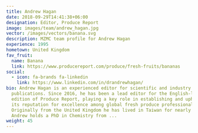 ```yaml
---
title: Andrew Hagan
date: 2018-09-29T14:41:38+06:00
designation: Editor, Produce Report
image: images/team/andrew_hagan.jpg
vector: /images/vectors/banana.svg
description: MZMC team profile for Andrew Hagan
experience: 1995
hometown: United Kingdom
fav_fruit:
  name: Banana
  link: https://www.producereport.com/produce/fresh-fruits/bananas
social:
  - icon: fa-brands fa-linkedin
    link: https://www.linkedin.com/in/drandrewhagan/
bio: Andrew Hagan is an experienced editor for scientific and industry
  publications. Since 2016, he has been a lead editor for the English-language
  edition of Produce Report, playing a key role in establishing and upholding
  its reputation for excellence among global fresh produce professionals.
  Originally from the United Kingdom he has lived in Taiwan for nearly a decade.
  Andrew holds a PhD in Chemistry from ...
weight: 45
---
```

